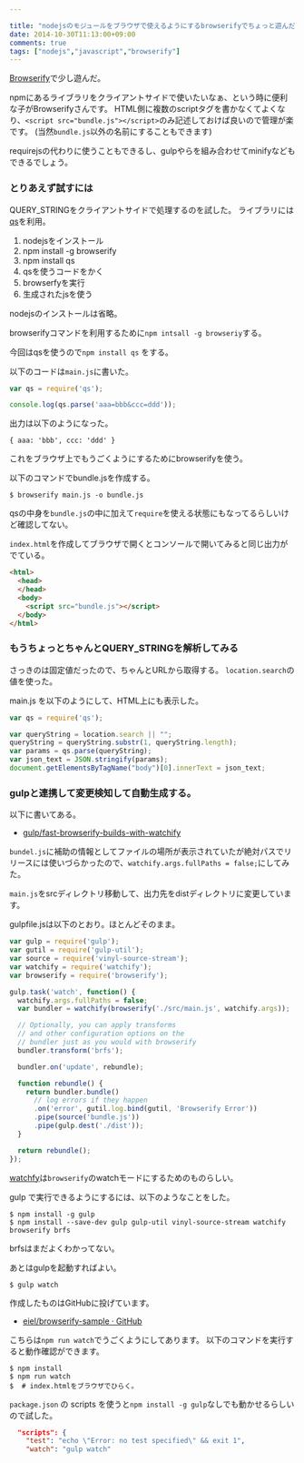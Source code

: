 ```yaml
---

title: "nodejsのモジュールをブラウザで使えるようにするbrowserifyでちょっと遊んだ"
date: 2014-10-30T11:13:00+09:00
comments: true
tags: ["nodejs","javascript","browserify"]
---
```


[Browserify](http://browserify.org/)で少し遊んだ。

npmにあるライブラリをクライアントサイドで使いたいなぁ、という時に便利な子がBrowserifyさんです。
HTML側に複数のscriptタグを書かなくてよくなり、`<script src="bundle.js"></script>`のみ記述しておけば良いので管理が楽です。
(当然`bundle.js`以外の名前にすることもできます)

requirejsの代わりに使うこともできるし、gulpやらを組み合わせてminifyなどもできるでしょう。

### とりあえず試すには

QUERY_STRINGをクライアントサイドで処理するのを試した。
ライブラリには[qs](https://www.npmjs.org/package/qs)を利用。

1. nodejsをインストール
1. npm install -g browserify
1. npm install qs
1. qsを使うコードをかく
1. browserfyを実行
1. 生成されたjsを使う

nodejsのインストールは省略。

browserifyコマンドを利用するために`npm intsall -g browseriy`する。

今回はqsを使うので`npm install qs` をする。

以下のコードは`main.js`に書いた。


```javascript
var qs = require('qs');

console.log(qs.parse('aaa=bbb&ccc=ddd'));
```

出力は以下のようになった。

```
{ aaa: 'bbb', ccc: 'ddd' }
```

これをブラウザ上でもうごくようにするためにbrowserifyを使う。

以下のコマンドでbundle.jsを作成する。

```
$ browserify main.js -o bundle.js
```

qsの中身を`bundle.js`の中に加えて`require`を使える状態にもなってるらしいけど確認してない。

`index.html`を作成してブラウザで開くとコンソールで開いてみると同じ出力がでている。

```html
<html>
  <head>
  </head>
  <body>
    <script src="bundle.js"></script>
  </body>
</html>
```

### もうちょっとちゃんとQUERY_STRINGを解析してみる

さっきのは固定値だったので、ちゃんとURLから取得する。
`location.search`の値を使った。

main.js を以下のようにして、HTML上にも表示した。

```javascript
var qs = require('qs');

var queryString = location.search || "";
queryString = queryString.substr(1, queryString.length);
var params = qs.parse(queryString);
var json_text = JSON.stringify(params);
document.getElementsByTagName("body")[0].innerText = json_text;
```

### gulpと連携して変更検知して自動生成する。

以下に書いてある。

* [gulp/fast-browserify-builds-with-watchify](https://github.com/gulpjs/gulp/blob/master/docs/recipes/fast-browserify-builds-with-watchify.md)

`bundel.js`に補助の情報としてファイルの場所が表示されていたが絶対パスでリリースには使いづらかったので、`watchify.args.fullPaths = false;`にしてみた。

`main.js`をsrcディレクトリ移動して、出力先をdistディレクトリに変更しています。

gulpfile.jsは以下のとおり。ほとんどそのまま。

```javascript
var gulp = require('gulp');
var gutil = require('gulp-util');
var source = require('vinyl-source-stream');
var watchify = require('watchify');
var browserify = require('browserify');

gulp.task('watch', function() {
  watchify.args.fullPaths = false;
  var bundler = watchify(browserify('./src/main.js', watchify.args));

  // Optionally, you can apply transforms
  // and other configuration options on the
  // bundler just as you would with browserify
  bundler.transform('brfs');

  bundler.on('update', rebundle);

  function rebundle() {
    return bundler.bundle()
      // log errors if they happen
      .on('error', gutil.log.bind(gutil, 'Browserify Error'))
      .pipe(source('bundle.js'))
      .pipe(gulp.dest('./dist'));
  }

  return rebundle();
});
```

[watchfy](https://github.com/substack/watchify)は`browserify`のwatchモードにするためのものらしい。

gulp で実行できるようにするには、以下のようなことをした。

```
$ npm install -g gulp
$ npm install --save-dev gulp gulp-util vinyl-source-stream watchify browserify brfs
```

brfsはまだよくわかってない。

あとはgulpを起動すればよい。

```
$ gulp watch
```

作成したものはGitHubに投げています。

* [eiel/browserify-sample · GitHub](https://github.com/eiel/browserify-sample)

こちらは`npm run watch`でうごくようにしてあります。
以下のコマンドを実行すると動作確認ができます。
```
$ npm install
$ npm run watch
$  # index.htmlをブラウザでひらく。
```

`package.json` の scripts を使うと`npm install -g gulp`なしでも動かせるらしいので試した。

```json
  "scripts": {
    "test": "echo \"Error: no test specified\" && exit 1",
    "watch": "gulp watch"
```
